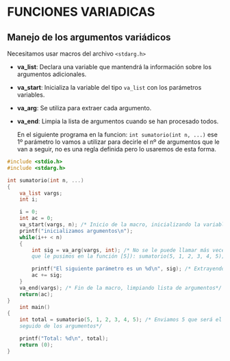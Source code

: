 # FUNCIONES VARIADICAS
## Manejo de los argumentos variádicos
 Necesitamos usar macros del archivo ```<stdarg.h>```

- **va_list**: Declara una variable que mantendrá la información sobre los argumentos adicionales.
- **va_start**: Inicializa la variable del tipo ```va_list``` con los parámetros variables.
- **va_arg**: Se utiliza para extraer cada argumento.
- **va_end**: Limpia la lista de argumentos cuando se han procesado todos.

  En el siguiente programa en la funcion: ```int sumatorio(int n, ...)``` ese 1º parámetro lo vamos a utilizar para decirle el nº de argumentos que le van a seguir, no es una regla definida pero lo usaremos de esta forma.
```c
#include <stdio.h>
#include <stdarg.h>

int sumatorio(int n, ...)
{
	va_list vargs;
	int	i;

	i = 0;
	int ac = 0;
	va_start(vargs, n); /* Inicio de la macro, inicializando la variable va_list */
	printf("inicializamos argumentos\n");
	while(i++ < n)
	{
		int	sig = va_arg(vargs, int); /* No se le puede llamar más veces de las
		que le pusimos en la función [5]): sumatorio(5, 1, 2, 3, 4, 5); */

		printf("El siguiente parámetro es un %d\n", sig); /* Extrayendo cada argumento */
		ac += sig;
	}
	va_end(vargs); /* Fin de la macro, limpiando lista de argumentos*/
	return(ac);
}
	int	main()
{
	int total = sumatorio(5, 1, 2, 3, 4, 5); /* Enviamos 5 que será el nº de argumentos
	seguido de los argumentos*/

	printf("Total: %d\n", total);
	return (0);
}
```
